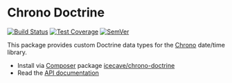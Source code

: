 # Chrono Doctrine

[![Build Status]](https://travis-ci.org/IcecaveStudios/chrono-doctrine)
[![Test Coverage]](https://coveralls.io/r/IcecaveStudios/chrono-doctrine?branch=develop)
[![SemVer]](http://semver.org)

This package provides custom Doctrine data types for the [Chrono](https://github.com/IcecaveStudios/chrono) date/time
library.

* Install via [Composer](http://getcomposer.org) package [icecave/chrono-doctrine](https://packagist.org/packages/icecave/chrono-doctrine)
* Read the [API documentation](http://icecavestudios.github.io/chrono-doctrine/artifacts/documentation/api/)

<!-- references -->
[Build Status]: http://img.shields.io/travis/IcecaveStudios/chrono-doctrine/develop.svg
[Test Coverage]: http://img.shields.io/coveralls/IcecaveStudios/chrono-doctrine/develop.svg
[SemVer]: http://img.shields.io/:semver-0.0.0-red.svg
